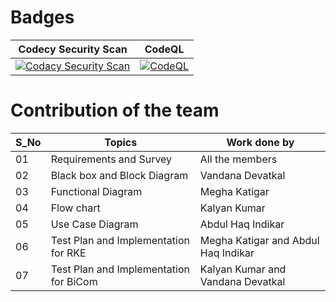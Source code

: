 # Badges

|Codecy Security Scan|CodeQL|
|---|---|
|[![Codacy Security Scan](https://github.com/MeghaKatigar/M3_Group_No_06/actions/workflows/codacy.yml/badge.svg)](https://github.com/MeghaKatigar/M3_Group_No_06/actions/workflows/codacy.yml)|[![CodeQL](https://github.com/MeghaKatigar/M3_Group_No_06/actions/workflows/codeql.yml/badge.svg)](https://github.com/MeghaKatigar/M3_Group_No_06/actions/workflows/codeql.yml)|

# Contribution of the team
|S_No|Topics| Work done by|
|---|---|---|
|  01  | Requirements and Survey    | All the members|
|02|Black box and Block Diagram | Vandana Devatkal|
|03|Functional Diagram|Megha Katigar|
|04|Flow chart|Kalyan Kumar|
|05|Use Case Diagram|Abdul Haq Indikar|
|06|Test Plan and Implementation for RKE| Megha Katigar and Abdul Haq Indikar|
|07|Test Plan and Implementation for BiCom| Kalyan Kumar and Vandana Devatkal|
